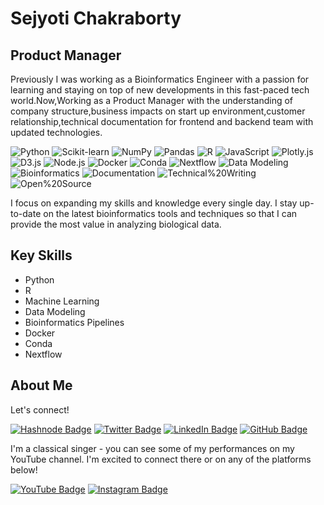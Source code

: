 # Sejyoti Chakraborty

## Product Manager

Previously I was working as a Bioinformatics Engineer with a passion for learning and staying on top of new developments in this fast-paced tech world.Now,Working as a Product Manager with the understanding of company structure,business impacts on start up environment,customer relationship,technical documentation for frontend and backend team with updated technologies.

![Python](https://img.shields.io/badge/-Python-3776AB?style=flat&logo=python&logoColor=white)
![Scikit-learn](https://img.shields.io/badge/-Scikit--learn-F7931E?style=flat&logo=scikit-learn&logoColor=white)
![NumPy](https://img.shields.io/badge/-NumPy-013243?style=flat&logo=numpy&logoColor=white)
![Pandas](https://img.shields.io/badge/-Pandas-150458?style=flat&logo=pandas&logoColor=white)
![R](https://img.shields.io/badge/-R-276DC3?style=flat&logo=r&logoColor=white)
![JavaScript](https://img.shields.io/badge/-JavaScript-F7DF1E?style=flat&logo=javascript&logoColor=white) 
![Plotly.js](https://img.shields.io/badge/-Plotly.js-3F4F75?style=flat&logo=plotly&logoColor=white)
![D3.js](https://img.shields.io/badge/-D3.js-F9A03C?style=flat&logo=d3.js&logoColor=white)
![Node.js](https://img.shields.io/badge/-Node.js-339933?style=flat&logo=node.js&logoColor=white)
![Docker](https://img.shields.io/badge/-Docker-2496ED?style=flat&logo=docker&logoColor=white)
![Conda](https://img.shields.io/badge/-Conda-4B8BBE?style=flat&logo=conda-forge&logoColor=white)
![Nextflow](https://img.shields.io/badge/-Nextflow-E8831D?style=flat&logo=nextflow&logoColor=white)
![Data Modeling](https://img.shields.io/badge/-Data%20Modeling-0C5176?style=flat)
![Bioinformatics](https://img.shields.io/badge/-Bioinformatics-41A043?style=flat)
![Documentation](https://img.shields.io/badge/-Documentation-0C5176?style=flat)
![Technical%20Writing](https://img.shields.io/badge/-Technical%20Writing-0C5176?style=flat)
![Open%20Source](https://img.shields.io/badge/-Open%20Source-26D198?style=flat)

I focus on expanding my skills and knowledge every single day. I stay up-to-date on the latest bioinformatics tools and techniques so that I can provide the most value in analyzing biological data.

## Key Skills
- Python
- R 
- Machine Learning
- Data Modeling
- Bioinformatics Pipelines
- Docker
- Conda
- Nextflow

## About Me 
Let's connect!

[![Hashnode Badge](https://img.shields.io/badge/-hashnode-%23323330?style=for-the-badge&logo=hashnode&logoColor=white)](https://hashnode.com/@sejyotiarna)
[![Twitter Badge](https://img.shields.io/twitter/follow/Sejyotiarna?color=blue&label=%40Sejyotiarna&logo=twitter&logoColor=white&style=for-the-badge)](https://twitter.com/Sejyotiarna)
[![LinkedIn Badge](https://img.shields.io/badge/-LinkedIn-%230077B5?style=for-the-badge&logo=linkedin&logoColor=white)](https://www.linkedin.com/in/sejyoti-chakraborty-2124b519b/)
[![GitHub Badge](https://img.shields.io/badge/-GitHub-black?style=for-the-badge&logo=github&logoColor=white)](https://github.com/sejyoti)

I'm a classical singer - you can see some of my performances on my YouTube channel. I'm excited to connect there or on any of the platforms below!

[![YouTube Badge](https://img.shields.io/badge/-YouTube-%23FF0000?style=for-the-badge&logo=youtube&logoColor=white)](https://www.youtube.com/@sejyotiarna/about)
[![Instagram Badge](https://img.shields.io/badge/-Instagram-%23E4405F?style=for-the-badge&logo=instagram&logoColor=white)](https://www.instagram.com/sejyotiarna/)

